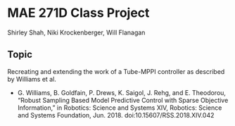 # MAE 271D Class Project
Shirley Shah, Niki Krockenberger, Will Flanagan

## Topic
Recreating and extending the work of a Tube-MPPI controller as described by Williams et al.

* G. Williams, B. Goldfain, P. Drews, K. Saigol, J. Rehg, and E. Theodorou, “Robust Sampling Based Model Predictive Control with Sparse Objective Information,” in Robotics: Science and Systems XIV, Robotics: Science and Systems Foundation, Jun. 2018. doi:10.15607/RSS.2018.XIV.042
